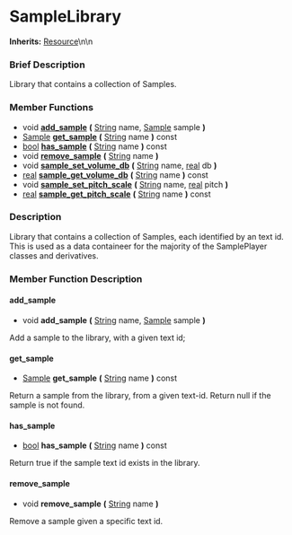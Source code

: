 #  SampleLibrary  
**Inherits:** [Resource](class_resource)\\n\\n
###  Brief Description  
Library that contains a collection of Samples.

###  Member Functions 
  * void  **[add_sample](#add_sample)**  **(** [String](class_string) name, [Sample](class_sample) sample  **)**
  * [Sample](class_sample)  **[get_sample](#get_sample)**  **(** [String](class_string) name  **)** const
  * [bool](class_bool)  **[has_sample](#has_sample)**  **(** [String](class_string) name  **)** const
  * void  **[remove_sample](#remove_sample)**  **(** [String](class_string) name  **)**
  * void  **[sample_set_volume_db](#sample_set_volume_db)**  **(** [String](class_string) name, [real](class_real) db  **)**
  * [real](class_real)  **[sample_get_volume_db](#sample_get_volume_db)**  **(** [String](class_string) name  **)** const
  * void  **[sample_set_pitch_scale](#sample_set_pitch_scale)**  **(** [String](class_string) name, [real](class_real) pitch  **)**
  * [real](class_real)  **[sample_get_pitch_scale](#sample_get_pitch_scale)**  **(** [String](class_string) name  **)** const

###  Description  
Library that contains a collection of Samples, each identified by an text id. This is used as a data containeer for the majority of the SamplePlayer classes and derivatives.

###  Member Function Description  

#### <a name="add_sample">add_sample</a>
  * void  **add_sample**  **(** [String](class_string) name, [Sample](class_sample) sample  **)**

Add a sample to the library, with a given text id;

#### <a name="get_sample">get_sample</a>
  * [Sample](class_sample)  **get_sample**  **(** [String](class_string) name  **)** const

Return a sample from the library, from a given text-id. Return null if the sample is not found.

#### <a name="has_sample">has_sample</a>
  * [bool](class_bool)  **has_sample**  **(** [String](class_string) name  **)** const

Return true if the sample text id exists in the library.

#### <a name="remove_sample">remove_sample</a>
  * void  **remove_sample**  **(** [String](class_string) name  **)**

Remove a sample given a specific text id.
